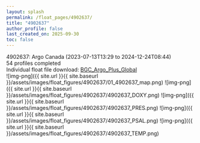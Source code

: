 ```yaml
---
layout: splash
permalink: /float_pages/4902637/
title: "4902637"
author_profile: false
last_created_on: 2025-09-30
toc: false
---
```

 
4902637: Argo Canada (2023-07-13T13:29 to 2024-12-24T08:44)\
54 profiles completed\
Individual float file download: [BGC_Argo_Plus_Global](https://ftp.soest.hawaii.edu/bgc_argo_plus/Individual_Floats/outliers_removed/4902637_Sprof_processed.nc)\
![img-png]({{ site.url }}{{ site.baseurl }}/assets/images/float_figures/4902637/01_4902637_map.png)
![img-png]({{ site.url }}{{ site.baseurl }}/assets/images/float_figures/4902637/4902637_DOXY.png)
![img-png]({{ site.url }}{{ site.baseurl }}/assets/images/float_figures/4902637/4902637_PRES.png)
![img-png]({{ site.url }}{{ site.baseurl }}/assets/images/float_figures/4902637/4902637_PSAL.png)
![img-png]({{ site.url }}{{ site.baseurl }}/assets/images/float_figures/4902637/4902637_TEMP.png)
